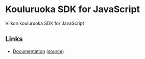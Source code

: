 # Kouluruoka SDK for JavaScript

Viikon kouluruoka SDK for JavaScript

## Links

* [Documentation](https://developers.kouluruoka.eliasojala.me/) ([source](docs))